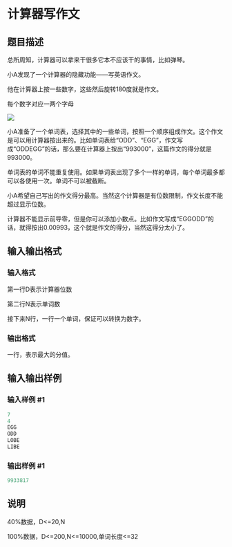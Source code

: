 # 计算器写作文

## 题目描述

总所周知，计算器可以拿来干很多它本不应该干的事情，比如弹琴。

小A发现了一个计算器的隐藏功能——写英语作文。

他在计算器上按一些数字，这些然后旋转180度就是作文。

每个数字对应一两个字母

![](https://cdn.luogu.com.cn/upload/pic/1738.png)

小A准备了一个单词表，选择其中的一些单词，按照一个顺序组成作文。这个作文是可以用计算器按出来的。比如单词表给“ODD”、“EGG”，作文写成“ODDEGG”的话，那么要在计算器上按出“993000”，这篇作文的得分就是993000。

单词表的单词不能重复使用。如果单词表出现了多个一样的单词，每个单词最多都可以各使用一次。单词不可以被截断。

小A希望自己写出的作文得分最高。当然这个计算器是有位数限制，作文长度不能超过显示位数。

计算器不能显示前导零，但是你可以添加小数点。比如作文写成“EGGODD”的话，就得按出0.00993，这个就是作文的得分，当然这得分太小了。

## 输入输出格式

### 输入格式

第一行D表示计算器位数

第二行N表示单词数

接下来N行，一行一个单词，保证可以转换为数字。

### 输出格式

一行，表示最大的分值。

## 输入输出样例

### 输入样例 #1

```cpp
7
4
EGG
ODD
LOBE
LIBE
```


### 输出样例 #1

```cpp
9933817
```


## 说明

40%数据，D<=20,N

100%数据，D<=200,N<=10000,单词长度<=32

